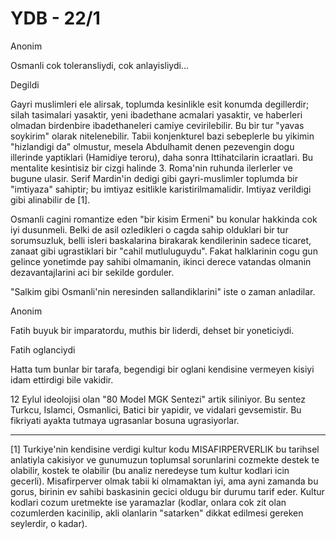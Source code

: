 # YDB - 22/1

Anonim

Osmanli cok toleransliydi, cok anlayisliydi...

Degildi

Gayri muslimleri ele alirsak, toplumda kesinlikle esit konumda degillerdir; silah tasimalari yasaktir, yeni ibadethane acmalari yasaktir, ve haberleri olmadan birdenbire ibadethaneleri camiye cevirilebilir. Bu bir tur "yavas soykirim" olarak nitelenebilir. Tabii konjenkturel bazi sebeplerle bu yikimin "hizlandigi da" olmustur, mesela Abdulhamit denen pezevengin dogu illerinde yaptiklari (Hamidiye teroru), daha sonra Ittihatcilarin icraatlari. Bu mentalite kesintisiz bir cizgi halinde 3. Roma'nin ruhunda ilerlerler ve bugune ulasir. Serif Mardin'in dedigi gibi gayri-muslimler toplumda bir "imtiyaza" sahiptir; bu imtiyaz esitlikle karistirilmamalidir. Imtiyaz verildigi gibi alinabilir de [1].

Osmanli cagini romantize eden "bir kisim Ermeni" bu konular hakkinda cok iyi dusunmeli. Belki de asil ozledikleri o cagda sahip olduklari bir tur sorumsuzluk, belli isleri baskalarina birakarak kendilerinin sadece ticaret, zanaat gibi ugrastiklari bir "cahil mutluluguydu". Fakat halklarinin cogu gun gelince yonetimde pay sahibi olmamanin, ikinci derece vatandas olmanin dezavantajlarini aci bir sekilde gorduler.

"Salkim gibi Osmanli'nin neresinden sallandiklarini" iste o zaman anladilar.

Anonim

Fatih buyuk bir imparatordu, muthis bir liderdi, dehset bir yoneticiydi.

Fatih oglanciydi

Hatta tum bunlar bir tarafa, begendigi bir oglani kendisine vermeyen kisiyi idam ettirdigi bile vakidir.

12 Eylul ideolojisi olan "80 Model MGK Sentezi" artik siliniyor. Bu sentez Turkcu, Islamci, Osmanlici, Batici bir yapidir, ve vidalari gevsemistir. Bu fikriyati ayakta tutmaya ugrasanlar bosuna ugrasiyorlar.

---

[1] Turkiye'nin kendisine verdigi kultur kodu MISAFIRPERVERLIK bu tarihsel anlatiyla cakisiyor ve gunumuzun toplumsal sorunlarini cozmekte destek te olabilir, kostek te olabilir (bu analiz neredeyse tum kultur kodlari icin gecerli). Misafirperver olmak tabii ki olmamaktan iyi, ama ayni zamanda bu gorus, birinin ev sahibi baskasinin gecici oldugu bir durumu tarif eder. Kultur kodlari cozum uretmekte ise yaramazlar (kodlar, onlara cok zit olan cozumlerden kacinilip, akli olanlarin "satarken" dikkat edilmesi gereken seylerdir, o kadar).
